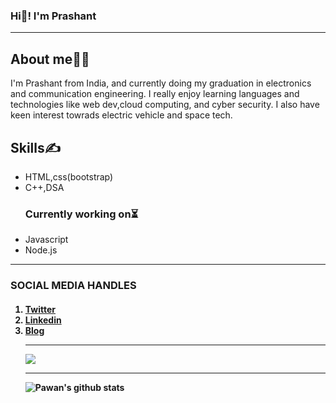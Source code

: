 ### Hi👋! I'm Prashant
<hr>
<h2>About me👨‍🎓</h2>
I'm Prashant from India, and currently doing my graduation in electronics and communication engineering. I really enjoy learning languages and technologies like web dev,cloud computing, and cyber security. I also have keen interest towrads electric vehicle and space tech.
<h2>Skills✍</h2>
<ul>
  <li>HTML,css(bootstrap)</li>
  <li>C++,DSA</li>
  <H3>Currently working on⏳</H3>
   <li>Javascript</li>
  <li>Node.js</li>
</ul>
<hr>
<h3>SOCIAL MEDIA HANDLES</h3>
          <h4> <OL><LI> <A href="https://twitter.com/PrashantDarsha7"> Twitter </A> </LI>
            <li> <a href="https://t.co/ZdUKTdcEOy?amp=1"> Linkedin </a></li>
            <li><a href="https://dev.to/prashantdarsha7"> Blog </a></li>
  <hr>
<img align="center" src="https://github-readme-stats.vercel.app/api/top-langs/?username=pd7684&theme=dark&hide_langs_below=1" />
  <hr>
  <img align="center" src="https://github-readme-stats.vercel.app/api?username=pd7684&show_icons=true&theme=dark&line_height=27" alt="Pawan's github stats"/>


